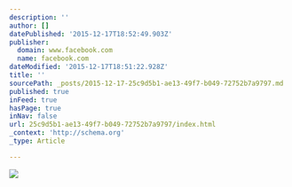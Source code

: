 ```yaml
---
description: ''
author: []
datePublished: '2015-12-17T18:52:49.903Z'
publisher:
  domain: www.facebook.com
  name: facebook.com
dateModified: '2015-12-17T18:51:22.928Z'
title: ''
sourcePath: _posts/2015-12-17-25c9d5b1-ae13-49f7-b049-72752b7a9797.md
published: true
inFeed: true
hasPage: true
inNav: false
url: 25c9d5b1-ae13-49f7-b049-72752b7a9797/index.html
_context: 'http://schema.org'
_type: Article

---
```

![](https://scontent.fsnc1-1.fna.fbcdn.net/hphotos-xfa1/t31.0-8/12140948_10153116568537676_8473356478536229565_o.jpg)